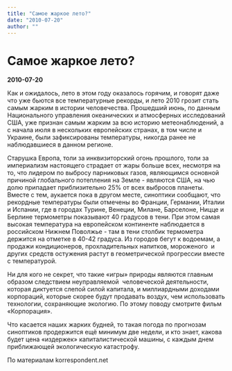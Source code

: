 ```yaml
---
title: "Самое жаркое лето?"
date: "2010-07-20"
author: ""
---
```


# Самое жаркое лето?

**2010-07-20** 

Как и ожидалось, лето в этом году оказалось горячим, и говорят даже что уже бьются все температурные рекорды, и лето 2010 грозит стать самым жарким в истории человечества. Прошедший июнь, по данным Национального управления океанических и атмосферных исследований США, уже признан самым жарким за всю историю метеонаблюдений, а с начала июля в нескольких европейских странах, в том числе и Украине, были зафиксированы температуры, никогда ранее не наблюдавшиеся в данном регионе.

Старушка Европа, толи за инквизиторский огонь прошлого, толи за империализм настоящего страдает от жары больше всех, несмотря на то, что лидером по выбросу парниковых газов, являющимся основной причиной глобального потепления на Земле - являются США, на чью долю припадает приблизительно 25% от всех выбросов планеты. Вместе с тем, аукается пока в другом месте, синоптики сообщают, что рекордные температуры были отмечены во Франции, Германии, Италии и Испании, где в городах Турине, Венеции, Милане, Барселоне, Ницце и Берлине термометры показывают 40 градусов в тени. При этом самая высокая температура на европейском континенте наблюдается в российском Нижнем Поволжье - там в тени столбик термометра держится на отметке в 40-42 градуса. Из городов бегут к водоемам, а продажи кондиционеров, прохладительных напитков, мороженого  и других средств остужения растут в геометрической прогрессии вместе с температурой.

Ни для кого не секрет, что такие «игры» природы являются главным образом следствием неуправляемой  человеческой деятельности, которая диктуется слепой силой капитала, и миллиардными доходами корпораций, которые скорее будут продавать воздух, чем использовать технологии, сохраняющие экологию. По этому поводу смотрите фильм «Корпорация».

Что касается наших жарких будней, то такая погода по прогнозам синоптиков продержится ещё минимум две недели, и кто знает, какова будет цена «издержек» капиталистической машины, с каждым днем приближающей экологическую катастрофу.

По материалам korrespondent.net